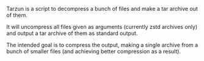 Tarzun is a script to decompress a bunch of files and make a tar archive out of them.

It will uncompress all files given as arguments (currently zstd archives only) and output a tar archive of them as standard output.

The intended goal is to compress the output, making a single archive from a bunch of smaller files (and achieving better compression as a result).
